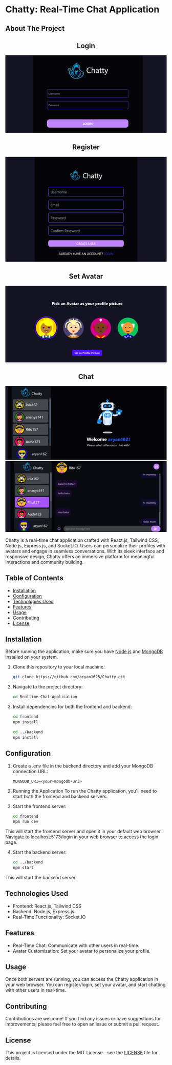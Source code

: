# Chatty: Real-Time Chat Application

<!-- ABOUT THE PROJECT -->
## About The Project

<h2 align= "center">Login</h2>
<img src="https://github.com/aryan1625/Chatty/blob/main/frontend/realtimeFrontend/src/assets/Screenshot%202024-03-04%20220407.png" alt="">
<br/>

<h2 align= "center">Register</h2>
<img src="https://github.com/aryan1625/Chatty/blob/main/frontend/realtimeFrontend/src/assets/Screenshot%202024-03-04%20220651.png" alt="">
<br/>

<h2 align= "center">Set Avatar</h2>
<img src="https://github.com/aryan1625/Chatty/blob/main/frontend/realtimeFrontend/src/assets/Screenshot%202024-03-04%20220711.png" alt="">
<br/>

<h2 align= "center">Chat</h2>
<img src="https://github.com/aryan1625/Chatty/blob/main/frontend/realtimeFrontend/src/assets/Screenshot%202024-03-04%20220554.png" alt="">
<img src="https://github.com/aryan1625/Chatty/blob/main/frontend/realtimeFrontend/src/assets/Screenshot%202024-03-04%20220624.png" alt="">
<br/>

Chatty is a real-time chat application crafted with React.js, Tailwind CSS, Node.js, Express.js, and Socket.IO. Users can personalize their profiles with avatars and engage in seamless conversations. With its sleek interface and responsive design, Chatty offers an immersive platform for meaningful interactions and community building.

## Table of Contents

- [Installation](#installation)
- [Configuration](#configuration)
- [Technologies Used](#technologies-used)
- [Features](#features)
- [Usage](#usage)
- [Contributing](#contributing)
- [License](#license)


## Installation

Before running the application, make sure you have [Node.js](https://nodejs.org/en/) and [MongoDB](https://www.mongodb.com/) installed on your system.

1. Clone this repository to your local machine:

   ```bash
   git clone https://github.com/aryan1625/Chatty.git

2. Navigate to the project directory:

   ```bash
   cd Realtime-Chat-Application
   ```

3. Install dependencies for both the frontend and backend:

   ```bash
   cd frontend
   npm install
   ```
   
   ```bash
   cd ../backend
   npm install
   ```

## Configuration

1. Create a .env file in the backend directory and add your MongoDB connection URL:
   ```.env
   MONGODB_URI=<your-mongodb-uri>
   ```

2. Running the Application
To run the Chatty application, you'll need to start both the frontend and backend servers.

3. Start the frontend server:

   ```bash
   cd frontend
   npm run dev
   ```

This will start the frontend server and open it in your default web browser.
Navigate to localhost:5173/login in your web browser to access the login page.

4. Start the backend server:

   ```bash
   cd ../backend
   npm start
   ```

This will start the backend server.

## Technologies Used
* Frontend: React.js, Tailwind CSS
* Backend: Node.js, Express.js
* Real-Time Functionality: Socket.IO

## Features
* Real-Time Chat: Communicate with other users in real-time.
* Avatar Customization: Set your avatar to personalize your profile.

## Usage
Once both servers are running, you can access the Chatty application in your web browser. You can register/login, set your avatar, and start chatting with other users in real-time.

## Contributing
Contributions are welcome! If you find any issues or have suggestions for improvements, please feel free to open an issue or submit a pull request.

## License
This project is licensed under the MIT License - see the [LICENSE](LICENSE) file for details.


[product-screenshot1]: https://github.com/aryan1625/Chatty/blob/main/frontend/realtimeFrontend/src/assets/Screenshot%202024-03-04%20220407.png
[product-screenshot2]: https://github.com/aryan1625/Chatty/blob/main/frontend/realtimeFrontend/src/assets/Screenshot%202024-03-04%20220554.png
[product-screenshot3]: https://github.com/aryan1625/Chatty/blob/main/frontend/realtimeFrontend/src/assets/Screenshot%202024-03-04%20220624.png
[product-screenshot4]: https://github.com/aryan1625/Chatty/blob/main/frontend/realtimeFrontend/src/assets/Screenshot%202024-03-04%20220651.png
[product-screenshot5]: https://github.com/aryan1625/Chatty/blob/main/frontend/realtimeFrontend/src/assets/Screenshot%202024-03-04%20220711.png
